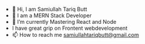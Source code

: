 - 👋 Hi, I am Samiullah Tariq Butt
- 👋 I am a MERN Stack Developer 
- 👀 I’m  currently Mastering React and Node
-  I have great grip on Frontent webdevelopment 
- 📫 How to reach me samiullahtariqbutt@gmail.com

<!---
SamiTactical/SamiTactical is a ✨ special ✨ repository because its `README.md` (this file) appears on your GitHub profile.
You can click the Preview link to take a look at your changes.
--->
